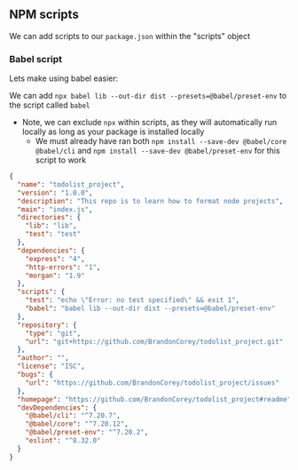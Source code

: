 ## NPM scripts ##
We can add scripts to our `package.json` within the "scripts" object

### Babel script ###
Lets make using babel easier:

We can add `npx babel lib --out-dir dist --presets=@babel/preset-env` to the script called `babel`
- Note, we can exclude `npx` within scripts, as they will automatically run locally as long as your package is installed locally
  - We must already have ran both `npm install --save-dev @babel/core @babel/cli` and `npm install --save-dev @babel/preset-env` for this script to work

```json
{
  "name": "todolist_project",
  "version": "1.0.0",
  "description": "This repo is to learn how to format node projects",
  "main": "index.js",
  "directories": {
    "lib": "lib",
    "test": "test"
  },
  "dependencies": {
    "express": "4",
    "http-errors": "1",
    "morgan": "1.9"
  },
  "scripts": {
    "test": "echo \"Error: no test specified\" && exit 1",
    "babel": "babel lib --out-dir dist --presets=@babel/preset-env"
  },
  "repository": {
    "type": "git",
    "url": "git+https://github.com/BrandonCorey/todolist_project.git"
  },
  "author": "",
  "license": "ISC",
  "bugs": {
    "url": "https://github.com/BrandonCorey/todolist_project/issues"
  },
  "homepage": "https://github.com/BrandonCorey/todolist_project#readme",
  "devDependencies": {
    "@babel/cli": "^7.20.7",
    "@babel/core": "^7.20.12",
    "@babel/preset-env": "^7.20.2",
    "eslint": "^8.32.0"
  }
}

```
